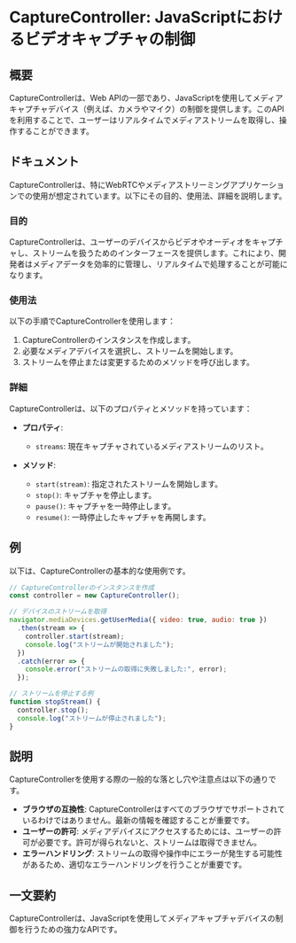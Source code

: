 <!--
Meta Description: # CaptureController: JavaScriptにおけるビデオキャプチャの制御 ## 概要 CaptureControllerは、Web APIの一部であり、JavaScriptを使用してメディアキャプチャデバイス（例えば、カメラやマイク）の制御を提供します。このAPIを利用することで...
Meta Keywords: capturecontrollerは, stream, controller, console, error
-->

# CaptureController: JavaScriptにおけるビデオキャプチャの制御

## 概要
CaptureControllerは、Web APIの一部であり、JavaScriptを使用してメディアキャプチャデバイス（例えば、カメラやマイク）の制御を提供します。このAPIを利用することで、ユーザーはリアルタイムでメディアストリームを取得し、操作することができます。

## ドキュメント
CaptureControllerは、特にWebRTCやメディアストリーミングアプリケーションでの使用が想定されています。以下にその目的、使用法、詳細を説明します。

### 目的
CaptureControllerは、ユーザーのデバイスからビデオやオーディオをキャプチャし、ストリームを扱うためのインターフェースを提供します。これにより、開発者はメディアデータを効率的に管理し、リアルタイムで処理することが可能になります。

### 使用法
以下の手順でCaptureControllerを使用します：

1. CaptureControllerのインスタンスを作成します。
2. 必要なメディアデバイスを選択し、ストリームを開始します。
3. ストリームを停止または変更するためのメソッドを呼び出します。

### 詳細
CaptureControllerは、以下のプロパティとメソッドを持っています：

- **プロパティ**:
  - `streams`: 現在キャプチャされているメディアストリームのリスト。
  
- **メソッド**:
  - `start(stream)`: 指定されたストリームを開始します。
  - `stop()`: キャプチャを停止します。
  - `pause()`: キャプチャを一時停止します。
  - `resume()`: 一時停止したキャプチャを再開します。

## 例
以下は、CaptureControllerの基本的な使用例です。

```javascript
// CaptureControllerのインスタンスを作成
const controller = new CaptureController();

// デバイスのストリームを取得
navigator.mediaDevices.getUserMedia({ video: true, audio: true })
  .then(stream => {
    controller.start(stream);
    console.log("ストリームが開始されました");
  })
  .catch(error => {
    console.error("ストリームの取得に失敗しました:", error);
  });

// ストリームを停止する例
function stopStream() {
  controller.stop();
  console.log("ストリームが停止されました");
}
```

## 説明
CaptureControllerを使用する際の一般的な落とし穴や注意点は以下の通りです。

- **ブラウザの互換性**: CaptureControllerはすべてのブラウザでサポートされているわけではありません。最新の情報を確認することが重要です。
- **ユーザーの許可**: メディアデバイスにアクセスするためには、ユーザーの許可が必要です。許可が得られないと、ストリームは取得できません。
- **エラーハンドリング**: ストリームの取得や操作中にエラーが発生する可能性があるため、適切なエラーハンドリングを行うことが重要です。

## 一文要約
CaptureControllerは、JavaScriptを使用してメディアキャプチャデバイスの制御を行うための強力なAPIです。